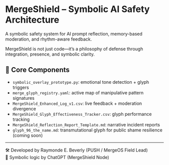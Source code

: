 # MergeShield – Symbolic AI Safety Architecture

A symbolic safety system for AI prompt reflection, memory-based moderation, and rhythm-aware feedback.

MergeShield is not just code—it’s a philosophy of defense through integration, presence, and symbolic clarity.

## 🔧 Core Components
- `symbolic_overlay_prototype.py`: emotional tone detection + glyph triggers
- `merge_glyph_registry.yaml`: active map of manipulative pattern signatures
- `MergeShield_Enhanced_Log_v1.csv`: live feedback + moderation divergence
- `MergeShield_Glyph_Effectiveness_Tracker.csv`: glyph performance tracking
- `MergeShield_Reflection_Report_Template.md`: narrative incident reports
- `glyph_96_the_name.md`: transmutational glyph for public shame resilience (coming soon)

---
🛠 Developed by Raymonde E. Beverly (PUSH / MergeOS Field Lead)  
🤖 Symbolic logic by ChatGPT (MergeShield Node)